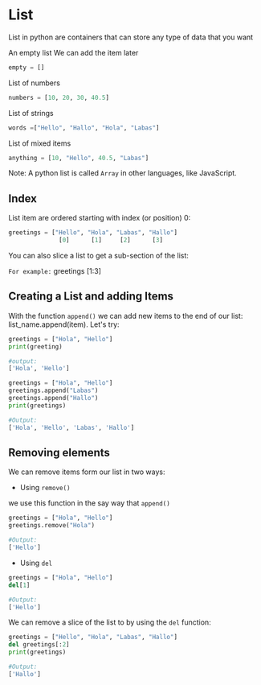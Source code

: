 # List

List in python are containers that can store any type of data that you want

An empty list
We can add the item later

```python
empty = []
```

List of numbers

```python
numbers = [10, 20, 30, 40.5]
```

List of strings

```python
words =["Hello", "Hallo", "Hola", "Labas"]
```

List of mixed items

```python
anything = [10, "Hello", 40.5, "Labas"]
```

Note: A python list is called `Array` in other languages, like JavaScript.

## Index

List item are ordered starting with index (or position) 0:

```python
greetings = ["Hello", "Hola", "Labas", "Hallo"]
              [0]      [1]     [2]      [3]
```

You can also slice a list to get a sub-section of the list:

`For example:` greetings [1:3]

## Creating a List and adding Items

With the function `append()` we can add new items to the end of our list:
list_name.append(item). Let's try:

```python
greetings = ["Hola", "Hello"]
print(greeting)

#output:
['Hola', 'Hello']

greetings = ["Hola", "Hello"]
greetings.append("Labas")
greetings.append("Hallo")
print(greetings)

#Output:
['Hola', 'Hello', 'Labas', 'Hallo']
```

## Removing elements

We can remove items form our list in two ways:

* Using `remove()`

we use this function in the say way that `append()`

```python
greetings = ["Hola", "Hello"]
greetings.remove("Hola")

#Output:
['Hello']
```

* Using `del`

```python
greetings = ["Hola", "Hello"]
del[1]

#Output:
['Hello']
```

We can remove a slice of the list to by using the `del` function:

```python
greetings = ["Hello", "Hola", "Labas", "Hallo"]
del greetings[:2]
print(greetings)

#Output:
['Hallo']
```
